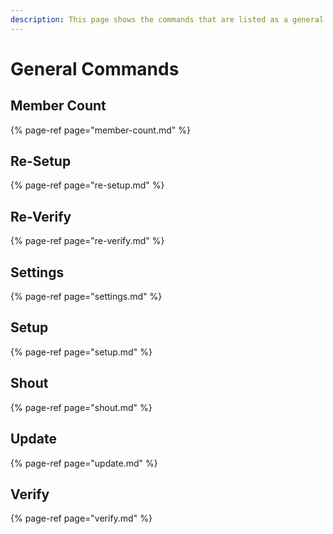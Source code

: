 ```yaml
---
description: This page shows the commands that are listed as a general command.
---
```


# General Commands

## Member Count

{% page-ref page="member-count.md" %}

## Re-Setup

{% page-ref page="re-setup.md" %}

## Re-Verify

{% page-ref page="re-verify.md" %}

## Settings

{% page-ref page="settings.md" %}

## Setup

{% page-ref page="setup.md" %}

## Shout

{% page-ref page="shout.md" %}

## Update

{% page-ref page="update.md" %}

## Verify

{% page-ref page="verify.md" %}





